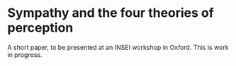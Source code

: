 Sympathy and the four theories of perception
============================================

A short paper, to be presented at an INSEI workshop in Oxford. This is work in progress. 
